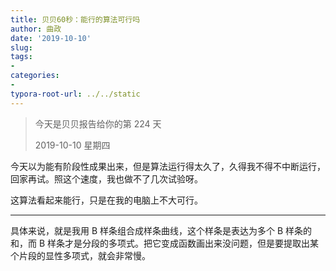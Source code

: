```yaml
---
title: 贝贝60秒：能行的算法可行吗
author: 曲政
date: '2019-10-10'
slug: 
tags:
- 
categories:
- 
typora-root-url: ../../static
---
```


>   今天是贝贝报告给你的第 224 天
>
>   2019-10-10 星期四

今天以为能有阶段性成果出来，但是算法运行得太久了，久得我不得不中断运行，回家再试。照这个速度，我也做不了几次试验呀。

这算法看起来能行，只是在我的电脑上不大可行。

------

具体来说，就是我用 B 样条组合成样条曲线，这个样条是表达为多个 B 样条的和，而 B 样条才是分段的多项式。把它变成函数画出来没问题，但是要提取出某个片段的显性多项式，就会非常慢。
